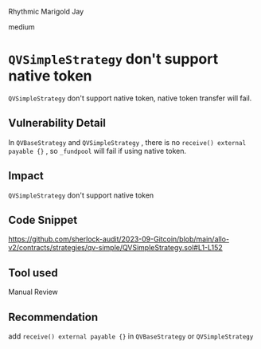 Rhythmic Marigold Jay

medium

# `QVSimpleStrategy`  don't support  native token
`QVSimpleStrategy`  don't support  native token, native token transfer will fail.
## Vulnerability Detail
 In `QVBaseStrategy`  and  `QVSimpleStrategy` , there  is no  `receive() external payable {}` ,  so  `_fundpool` will fail if  using native token. 
## Impact
`QVSimpleStrategy`  don't support  native token
## Code Snippet
https://github.com/sherlock-audit/2023-09-Gitcoin/blob/main/allo-v2/contracts/strategies/qv-simple/QVSimpleStrategy.sol#L1-L152
## Tool used

Manual Review

## Recommendation
add 
`receive() external payable {}`   in   `QVBaseStrategy`  or  `QVSimpleStrategy`